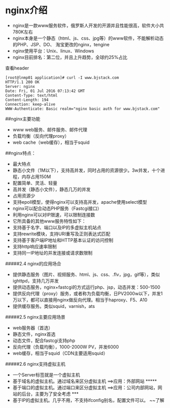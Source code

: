 # nginx介绍

 
- nginx是一款www服务软件，俄罗斯人开发的开源并且性能很高，软件大小共780K左右
- nginx本身是一个静态（html、js、css、jpg等）的www软件，不能解析动态的PHP、JSP、DO、
淘宝更改的nginx，tengine
- nginx使用平台：Unix、linux、Windows
- nginx目前排名：第二位，并且上升趋势，全球约25%占比

查看header

```
[root@lnmp01 application]# curl -I www.bjstack.com
HTTP/1.1 200 OK
Server: nginx
Date: Fri, 01 Jul 2016 07:13:42 GMT
Content-Type: text/html
Content-Length: 194
Connection: keep-alive
WWW-Authenticate: Basic realm="nginx basic auth for www.bjstack.com"
```

##nginx主要功能
- www  web服务、邮件服务、邮件代理
- 负载均衡（反向代理proxy）
- web cache（web缓存），相当于squid

##nginx特点：
- 最大特点
-    静态小文件（1M以下），支持高并发，同时占用的资源很少。3w并发，十个进程，内存占用150M
-    配置简单、灵活、轻量
-    高并发（静态小文件），静态几万的并发
-    占用资源少
-    支持epoll模型，使得nginx可以支持高并发，apache使用select模型
-    nginx可以配合动态PHP服务（Fastcgi接口）
-    利用nginx可以对IP限速，可以限制连接数
-    它所具备的其他www服务特性如下：
-    支持基于名字、端口以及IP的多虚拟主机站点
-    支持rewrite模块，支持URI重写及正则表达式匹配
-    支持基于客户端IP地址和HTTP基本认证的访问控制
-    支持http响应速率限制
-    支持同一IP地址的并发连接或请求数限制

#####2.4 nginx的应用场合
-    提供静态服务（图片、视频服务、html、js、css、.flv，jpg，gif等），类似ighttpd，支持几万并发
-    提供动态服务，nginx+fastcgi的方式运行php、jsp，动态并发：500-1500
-    提供反向代理（proxy）服务，或者称为负载均衡，日PV2000w以下，并发1万以下，都可以直接用nginx做反向代理。相当于haproxy、F5、A10
-    提供缓存服务。类似squid，varnish，ats

#####2.5 nginx主要应用场景
-    web服务器（首选）
-    静态文件，nginx首选
-    动态文件，配合fastcgi支持php
-    反向代理（负载均衡），1000-2000W PV，并发6000
-    web缓存，相当于squid（CDN主要适用squid）

#####2.6 nginx支持虚拟主机
-    一个Server标签就是一个虚拟主机
-    基于域名的虚拟主机。通过域名来区分虚拟主机  ==>应用：外部网站  *****
-    基于端口的虚拟主机。通过端口来区分虚拟主机  ==>应用：公司内部网站，网站的后台，主要为了安全考虑  ***
-    基于IP的虚拟主机。几乎不用，不支持ifconfig别名，配置文件可以。 ~~了解

